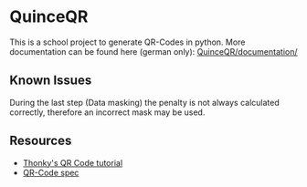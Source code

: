 # QuinceQR

This is a school project to generate QR-Codes in python.
More documentation can be found here (german only): [QuinceQR/documentation/](https://github.com/DarkCypher-37/QuinceQR/tree/main/documentation)

## Known Issues

During the last step (Data masking) the penalty is not always calculated correctly, therefore an incorrect mask may be used.

## Resources

- [Thonky's QR Code tutorial](https://www.thonky.com/qr-code-tutorial/)
- [QR-Code spec](https://www.swisseduc.ch/informatik/theoretische_informatik/qr_codes/docs/qr_standard.pdf)
